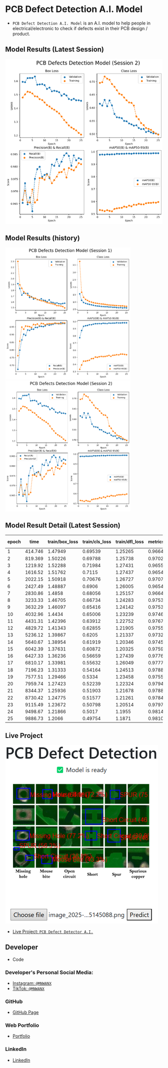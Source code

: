 # PCB Defect Detection A.I. Model
- ```PCB Defect Detection A.I. Model``` is an A.I. model to help people in electrical/electronic to check if defects exist in their PCB design / product.  


## Model Results (Latest Session)
![](/documentation/model_result_session_2.png)


## Model Results (history)
<img src="./documentation/model_result_session_1.png" width=400 /> <img src="./documentation/model_result_session_2.png" width=400 />


## Model Result Detail (Latest Session)
|epoch|time   |train/box_loss|train/cls_loss|train/dfl_loss|metrics/precision(B)|metrics/recall(B)|metrics/mAP50(B)|metrics/mAP50-95(B)|val/box_loss|val/cls_loss|val/dfl_loss|lr/pg0     |lr/pg1     |lr/pg2     |
|-----|-------|--------------|--------------|--------------|--------------------|-----------------|----------------|-------------------|------------|------------|------------|-----------|-----------|-----------|
|1    |414.746|1.47949       |0.69539       |1.25265       |0.96649             |0.9653           |0.97714         |0.53104            |1.5943      |0.61521     |1.3973      |0.000332836|0.000332836|0.000332836|
|2    |819.369|1.50226       |0.69788       |1.25738       |0.97026             |0.97326          |0.97909         |0.52831            |1.59243     |0.6084      |1.39252     |0.000639789|0.000639789|0.000639789|
|3    |1219.92|1.52288       |0.71984       |1.27431       |0.96551             |0.96472          |0.97655         |0.52237            |1.62229     |0.62995     |1.41642     |0.000920342|0.000920342|0.000920342|
|4    |1616.52|1.51762       |0.7115        |1.27437       |0.96544             |0.96753          |0.98025         |0.52886            |1.62299     |0.60546     |1.41022     |0.0008812  |0.0008812  |0.0008812  |
|5    |2022.15|1.50918       |0.70676       |1.26727       |0.97071             |0.96191          |0.97877         |0.52419            |1.62297     |0.62786     |1.41326     |0.0008416  |0.0008416  |0.0008416  |
|6    |2427.49|1.48887       |0.6906        |1.26005       |0.96543             |0.97503          |0.98023         |0.52079            |1.63439     |0.60944     |1.42586     |0.000802   |0.000802   |0.000802   |
|7    |2830.86|1.4858        |0.68056       |1.25157       |0.96647             |0.97895          |0.9796          |0.54006            |1.57277     |0.57651     |1.38199     |0.0007624  |0.0007624  |0.0007624  |
|8    |3233.33|1.46705       |0.66734       |1.24283       |0.97539             |0.97996          |0.98379         |0.54354            |1.57549     |0.56378     |1.38134     |0.0007228  |0.0007228  |0.0007228  |
|9    |3632.29|1.46097       |0.65416       |1.24142       |0.97531             |0.97584          |0.98312         |0.54653            |1.57739     |0.56271     |1.38944     |0.0006832  |0.0006832  |0.0006832  |
|10   |4032.96|1.4434        |0.65006       |1.23239       |0.97468             |0.97662          |0.98397         |0.54784            |1.57134     |0.55994     |1.3797      |0.0006436  |0.0006436  |0.0006436  |
|11   |4431.31|1.42396       |0.63912       |1.22752       |0.97676             |0.97708          |0.98496         |0.55817            |1.54252     |0.54973     |1.36085     |0.000604   |0.000604   |0.000604   |
|12   |4829.72|1.41343       |0.62855       |1.21905       |0.97558             |0.97529          |0.98507         |0.55416            |1.55216     |0.54875     |1.36688     |0.0005644  |0.0005644  |0.0005644  |
|13   |5236.12|1.39867       |0.6205        |1.21337       |0.97326             |0.98082          |0.98546         |0.56669            |1.52545     |0.54022     |1.35306     |0.0005248  |0.0005248  |0.0005248  |
|14   |5640.67|1.38954       |0.61919       |1.20346       |0.97452             |0.98029          |0.9849          |0.56064            |1.52937     |0.53635     |1.35556     |0.0004852  |0.0004852  |0.0004852  |
|15   |6042.39|1.37631       |0.60872       |1.20325       |0.97595             |0.98295          |0.98668         |0.57342            |1.52447     |0.53195     |1.35131     |0.0004456  |0.0004456  |0.0004456  |
|16   |6427.33|1.36236       |0.56659       |1.27439       |0.97766             |0.98022          |0.98649         |0.57217            |1.51839     |0.53288     |1.34786     |0.000406   |0.000406   |0.000406   |
|17   |6810.17|1.33981       |0.55632       |1.26049       |0.97779             |0.98202          |0.9872          |0.58076            |1.49267     |0.5227      |1.33411     |0.0003664  |0.0003664  |0.0003664  |
|18   |7196.23|1.31333       |0.54164       |1.24513       |0.97888             |0.98451          |0.98654         |0.57616            |1.5049      |0.51812     |1.34292     |0.0003268  |0.0003268  |0.0003268  |
|19   |7577.51|1.29466       |0.5334        |1.23458       |0.97556             |0.98545          |0.9868          |0.57698            |1.49351     |0.51885     |1.33823     |0.0002872  |0.0002872  |0.0002872  |
|20   |7959.74|1.27423       |0.52239       |1.22324       |0.97944             |0.98434          |0.98754         |0.5855             |1.46888     |0.50737     |1.32394     |0.0002476  |0.0002476  |0.0002476  |
|21   |8344.37|1.25936       |0.51903       |1.21678       |0.97885             |0.98032          |0.98762         |0.58771            |1.4622      |0.51041     |1.32018     |0.000208   |0.000208   |0.000208   |
|22   |8730.42|1.24775       |0.51577       |1.21261       |0.97844             |0.98451          |0.98783         |0.58798            |1.46928     |0.50559     |1.32521     |0.0001684  |0.0001684  |0.0001684  |
|23   |9115.49|1.23672       |0.50798       |1.20514       |0.97978             |0.98252          |0.98918         |0.5915             |1.45871     |0.50209     |1.31927     |0.0001288  |0.0001288  |0.0001288  |
|24   |9498.67|1.21866       |0.5017        |1.1955        |0.98142             |0.98344          |0.98924         |0.59044            |1.45906     |0.50172     |1.32091     |8.92e-05   |8.92e-05   |8.92e-05   |
|25   |9886.73|1.2066        |0.49754       |1.1871        |0.98101             |0.983            |0.98896         |0.59488            |1.45504     |0.49827     |1.31934     |4.96e-05   |4.96e-05   |4.96e-05   |



## Live Project
![](/documentation/example.png)
- [Live Project: ```PCB Defect Detector A.I.```](https://mnwanx.github.io/pcb_defect_detector)


## Developer
- Code

### Developer's Personal Social Media:
- [Instagram: ```@MNWANX```](https://instagram.com/mnwanx)
- [TikTok: ```@MNWANX```](https://tiktok.com/@mnwanx)

### GitHub
- [GitHub Page](https://github.com/mnwanx)

### Web Portfolio
- [Portfolio](https://mnwanx.github.io)

### LinkedIn
- [LinkedIn](https://www.linkedin.com/in/mnwanx)
